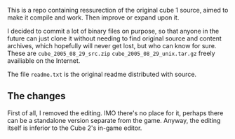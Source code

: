 This is a repo containing ressurection of the original cube 1 source, aimed to
make it compile and work. Then improve or expand upon it.

I decided to commit a lot of binary files on purpose, so that anyone in the
future can just clone it without needing to find original source and content
archives, which hopefully will never get lost, but who can know for sure.
These are `cube_2005_08_29_src.zip` `cube_2005_08_29_unix.tar.gz` freely
availiable on the Internet.

The file `readme.txt` is the original readme distributed with source.

## The changes

First of all, I removed the editing. IMO there's no place for it, perhaps
there can be a standalone version separate from the game. Anyway, the
editing itself is inferior to the Cube 2's in-game editor.

